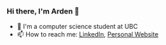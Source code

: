 ### Hi there, I'm Arden 👋

<!--
**ardenysc/ardenysc** is a ✨ _special_ ✨ repository because its `README.md` (this file) appears on your GitHub profile.

Here are some ideas to get you started:

- 🔭 I’m currently working on ...
- 🌱 I’m currently learning ...
- 👯 I’m looking to collaborate on ...
- 🤔 I’m looking for help with ...
- 💬 Ask me about ...
- 📫 How to reach me: ...
- 😄 Pronouns: ...
- ⚡ Fun fact: ...
-->
- 📖 I'm a computer science student at UBC
- 📫 How to reach me: [LinkedIn](https://www.linkedin.com/in/ardenchoi/), [Personal Website](https://ardenysc.github.io)
